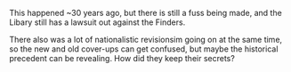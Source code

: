 This happened ~30 years ago, but there is still a fuss being made, and the Libary still has a lawsuit out against the Finders.

There also was a lot of nationalistic revisionsim going on at the same time, so the new and old cover-ups can get confused, but maybe the historical precedent can be revealing. How did they keep their secrets?
